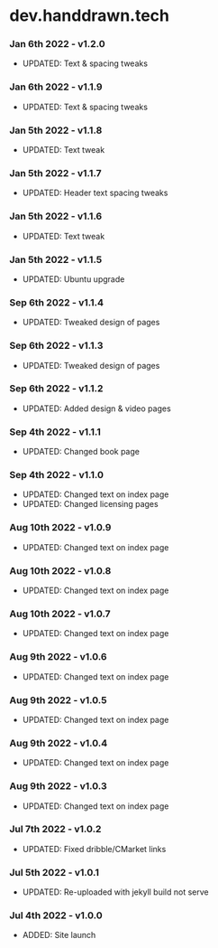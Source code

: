 # dev.handdrawn.tech


### Jan 6th 2022 - v1.2.0
* UPDATED: Text & spacing tweaks

### Jan 6th 2022 - v1.1.9
* UPDATED: Text & spacing tweaks

### Jan 5th 2022 - v1.1.8
* UPDATED: Text tweak

### Jan 5th 2022 - v1.1.7
* UPDATED: Header text spacing tweaks

### Jan 5th 2022 - v1.1.6
* UPDATED: Text tweak

### Jan 5th 2022 - v1.1.5
* UPDATED: Ubuntu upgrade

### Sep 6th 2022 - v1.1.4
* UPDATED: Tweaked design of pages

### Sep 6th 2022 - v1.1.3
* UPDATED: Tweaked design of pages

### Sep 6th 2022 - v1.1.2
* UPDATED: Added design & video pages

### Sep 4th 2022 - v1.1.1
* UPDATED: Changed book page

### Sep 4th 2022 - v1.1.0
* UPDATED: Changed text on index page
* UPDATED: Changed licensing pages

### Aug 10th 2022 - v1.0.9
* UPDATED: Changed text on index page

### Aug 10th 2022 - v1.0.8
* UPDATED: Changed text on index page

### Aug 10th 2022 - v1.0.7
* UPDATED: Changed text on index page

### Aug 9th 2022 - v1.0.6
* UPDATED: Changed text on index page

### Aug 9th 2022 - v1.0.5
* UPDATED: Changed text on index page

### Aug 9th 2022 - v1.0.4
* UPDATED: Changed text on index page

### Aug 9th 2022 - v1.0.3
* UPDATED: Changed text on index page

### Jul 7th 2022 - v1.0.2
* UPDATED: Fixed dribble/CMarket links

### Jul 5th 2022 - v1.0.1
* UPDATED: Re-uploaded with jekyll build not serve

### Jul 4th 2022 - v1.0.0
* ADDED: Site launch
